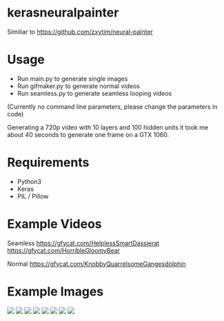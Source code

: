 # kerasneuralpainter
Similiar to https://github.com/zxytim/neural-painter

# Usage
- Run main.py to generate single images
- Run gifmaker.py to generate normal videos
- Run seamless.py to generate seamless looping videos

(Currently no command line parameters, please change the parameters in code)

Generating a 720p video with 10 layers and 100 hidden units it took me about 40 seconds to generate one frame on a GTX 1060.

# Requirements
- Python3
- Keras
- PIL / Pillow

# Example Videos
Seamless
https://gfycat.com/HelplessSmartDassierat
https://gfycat.com/HorribleGloomyBear

Normal
https://gfycat.com/KnobbyQuarrelsomeGangesdolphin

# Example Images
![](http://i.imgur.com/5msYPgK.png)
![](http://i.imgur.com/wSd8yh7.png)
![](http://i.imgur.com/omJMdMx.png)
![](http://i.imgur.com/Of3zmz7.png)
![](http://i.imgur.com/IDcYcGD.png)
![](http://i.imgur.com/xStRoVI.png)
![](http://i.imgur.com/f4oPCV9.png)
![](http://i.imgur.com/KMbnrII.png)
